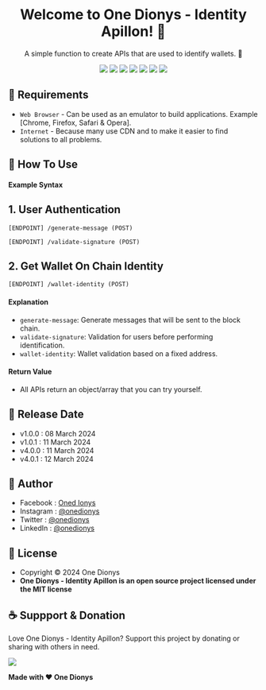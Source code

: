 <h1 align="center">Welcome to One Dionys - Identity Apillon! 👋 </h1>

<p align="center">A simple function to create APIs that are used to identify wallets. 💖 </p>

<p align="center">
<img src="https://img.shields.io/github/contributors/onedionys/onedionys-identity-apillon?style=flat-square">
<img src="https://img.shields.io/github/issues/onedionys/onedionys-identity-apillon?style=flat-square">
<img src="https://img.shields.io/github/stars/onedionys/onedionys-identity-apillon?style=flat-square"> 
<img src="https://img.shields.io/github/forks/onedionys/onedionys-identity-apillon?style=flat-square">
<img src="https://img.shields.io/github/last-commit/onedionys/onedionys-identity-apillon.svg?style=flat-square">
<img src="https://img.shields.io/github/languages/code-size/onedionys/onedionys-identity-apillon?style=flat-square">
<img src="https://img.shields.io/github/license/onedionys/onedionys-identity-apillon?style=flat-square">
</p>

## 💾 Requirements

* `Web Browser` - Can be used as an emulator to build applications. Example [Chrome, Firefox, Safari & Opera].
* `Internet` - Because many use CDN and to make it easier to find solutions to all problems.

## 🎯 How To Use

#### Example Syntax

## 1. User Authentication

```
[ENDPOINT] /generate-message (POST)
```

```
[ENDPOINT] /validate-signature (POST)
```

## 2. Get Wallet On Chain Identity

```
[ENDPOINT] /wallet-identity (POST)
```

#### Explanation

* `generate-message`: Generate messages that will be sent to the block chain.
* `validate-signature`: Validation for users before performing identification.
* `wallet-identity`: Wallet validation based on a fixed address.

#### Return Value

* All APIs return an object/array that you can try yourself.

## 📆 Release Date

* v1.0.0 : 08 March 2024
* v1.0.1 : 11 March 2024
* v4.0.0 : 11 March 2024
* v4.0.1 : 12 March 2024

## 🧑 Author

* Facebook : <a href="https://www.facebook.com/theonedionys"> Oned Ionys</a>
* Instagram : <a href="https://www.instagram.com/onedionys/"> @onedionys</a>
* Twitter : <a href="https://twitter.com/onedionys"> @onedionys</a>
* LinkedIn :  <a href="https://www.linkedin.com/in/onedionys/"> @onedionys</a>

## 📝 License

* Copyright © 2024 One Dionys
* **One Dionys - Identity Apillon is an open source project licensed under the MIT license**

## ☕️ Suppport & Donation

Love One Dionys - Identity Apillon? Support this project by donating or sharing with others in need.

<a href="https://www.buymeacoffee.com/onedionys"><img src="https://img.shields.io/badge/Buy_Me_A_Coffee-FFDD00?style=for-the-badge&logo=buy-me-a-coffee&logoColor=black"/> </a>

**Made with ❤️ One Dionys**
